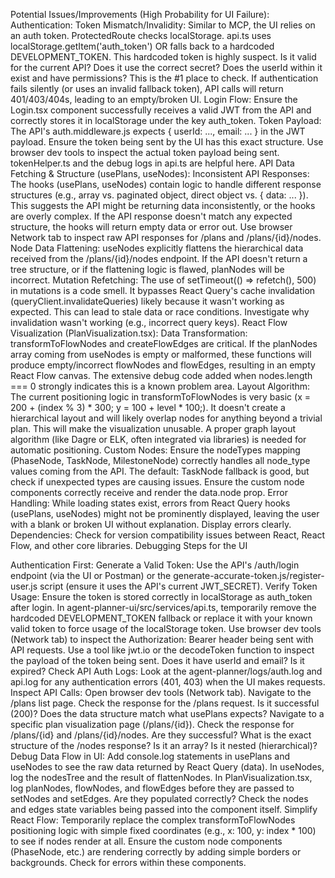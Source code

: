 Potential Issues/Improvements (High Probability for UI Failure):
Authentication:
Token Mismatch/Invalidity: Similar to MCP, the UI relies on an auth token. ProtectedRoute checks localStorage. api.ts uses localStorage.getItem('auth_token') OR falls back to a hardcoded DEVELOPMENT_TOKEN. This hardcoded token is highly suspect. Is it valid for the current API? Does it use the correct secret? Does the userId within it exist and have permissions? This is the #1 place to check. If authentication fails silently (or uses an invalid fallback token), API calls will return 401/403/404s, leading to an empty/broken UI.
Login Flow: Ensure the Login.tsx component successfully receives a valid JWT from the API and correctly stores it in localStorage under the key auth_token.
Token Payload: The API's auth.middleware.js expects { userId: ..., email: ... } in the JWT payload. Ensure the token being sent by the UI has this exact structure. Use browser dev tools to inspect the actual token payload being sent. tokenHelper.ts and the debug logs in api.ts are helpful here.
API Data Fetching & Structure (usePlans, useNodes):
Inconsistent API Responses: The hooks (usePlans, useNodes) contain logic to handle different response structures (e.g., array vs. paginated object, direct object vs. { data: ... }). This suggests the API might be returning data inconsistently, or the hooks are overly complex. If the API response doesn't match any expected structure, the hooks will return empty data or error out. Use browser Network tab to inspect raw API responses for /plans and /plans/{id}/nodes.
Node Data Flattening: useNodes explicitly flattens the hierarchical data received from the /plans/{id}/nodes endpoint. If the API doesn't return a tree structure, or if the flattening logic is flawed, planNodes will be incorrect.
Mutation Refetching: The use of setTimeout(() => refetch(), 500) in mutations is a code smell. It bypasses React Query's cache invalidation (queryClient.invalidateQueries) likely because it wasn't working as expected. This can lead to stale data or race conditions. Investigate why invalidation wasn't working (e.g., incorrect query keys).
React Flow Visualization (PlanVisualization.tsx):
Data Transformation: transformToFlowNodes and createFlowEdges are critical. If the planNodes array coming from useNodes is empty or malformed, these functions will produce empty/incorrect flowNodes and flowEdges, resulting in an empty React Flow canvas. The extensive debug code added when nodes.length === 0 strongly indicates this is a known problem area.
Layout Algorithm: The current positioning logic in transformToFlowNodes is very basic (x = 200 + (index % 3) * 300; y = 100 + level * 100;). It doesn't create a hierarchical layout and will likely overlap nodes for anything beyond a trivial plan. This will make the visualization unusable. A proper graph layout algorithm (like Dagre or ELK, often integrated via libraries) is needed for automatic positioning.
Custom Nodes: Ensure the nodeTypes mapping (PhaseNode, TaskNode, MilestoneNode) correctly handles all node_type values coming from the API. The default: TaskNode fallback is good, but check if unexpected types are causing issues. Ensure the custom node components correctly receive and render the data.node prop.
Error Handling: While loading states exist, errors from React Query hooks (usePlans, useNodes) might not be prominently displayed, leaving the user with a blank or broken UI without explanation. Display errors clearly.
Dependencies: Check for version compatibility issues between React, React Flow, and other core libraries.
Debugging Steps for the UI

Authentication First:
Generate a Valid Token: Use the API's /auth/login endpoint (via the UI or Postman) or the generate-accurate-token.js/register-user.js script (ensure it uses the API's current JWT_SECRET).
Verify Token Usage:
Ensure the token is stored correctly in localStorage as auth_token after login.
In agent-planner-ui/src/services/api.ts, temporarily remove the hardcoded DEVELOPMENT_TOKEN fallback or replace it with your known valid token to force usage of the localStorage token.
Use browser dev tools (Network tab) to inspect the Authorization: Bearer <token> header being sent with API requests.
Use a tool like jwt.io or the decodeToken function to inspect the payload of the token being sent. Does it have userId and email? Is it expired?
Check API Auth Logs: Look at the agent-planner/logs/auth.log and api.log for any authentication errors (401, 403) when the UI makes requests.
Inspect API Calls:
Open browser dev tools (Network tab).
Navigate to the /plans list page. Check the response for the /plans request. Is it successful (200)? Does the data structure match what usePlans expects?
Navigate to a specific plan visualization page (/plans/{id}). Check the response for /plans/{id} and /plans/{id}/nodes. Are they successful? What is the exact structure of the /nodes response? Is it an array? Is it nested (hierarchical)?
Debug Data Flow in UI:
Add console.log statements in usePlans and useNodes to see the raw data returned by React Query (data).
In useNodes, log the nodesTree and the result of flattenNodes.
In PlanVisualization.tsx, log planNodes, flowNodes, and flowEdges before they are passed to setNodes and setEdges. Are they populated correctly?
Check the nodes and edges state variables being passed into the <ReactFlow> component itself.
Simplify React Flow:
Temporarily replace the complex transformToFlowNodes positioning logic with simple fixed coordinates (e.g., x: 100, y: index * 100) to see if nodes render at all.
Ensure the custom node components (PhaseNode, etc.) are rendering correctly by adding simple borders or backgrounds. Check for errors within these components.

